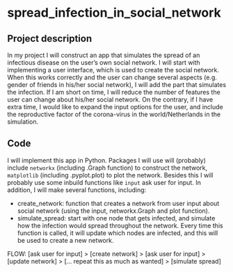 # spread_infection_in_social_network

## Project description
In my project I will construct an app that simulates the spread of an infectious disease on the user’s own social network. 
I will start with implementing a user interface, which is used to create the social network. 
When this works correctly and the user can change several aspects (e.g. gender of friends in his/her social network), I will add the part that simulates the infection. 
If I am short on time, I will reduce the number of features the user can change about his/her social network. 
On the contrary, if I have extra time, I would like to expand the input options for the user, and include the reproductive factor of the corona-virus in the world/Netherlands in the simulation.

## Code
I will implement this app in Python. Packages I will use will (probably) include ```networkx``` (including .Graph function) to construct the network, ```matplotlib``` (including .pyplot.plot) to plot the network. Besides this I will probably use some inbuild functions like ```input``` ask user for input. In addition, I will make several functions, including: 
* create_network: function that creates a network from user input about social network (using the input, networkx.Graph and plot function).
* simulate_spread: start with one node that gets infected, and simulate how the infection would spread throughout the network. Every time this function is called, it will update which nodes are infected, and this will be used to create a new network.

FLOW: [ask user for input] > [create network] > [ask user for input] > [update network] > [… repeat this as much as wanted] > [simulate spread]

